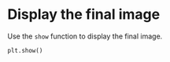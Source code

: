 # Display the final image

Use the `show` function to display the final image.

```python
plt.show()
```
